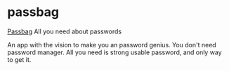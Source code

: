 # passbag

[Passbag](./lib/assets/images/logo.png)
All you need about passwords

An app with the vision to make you an password genius. You don't need password manager. All you need is strong usable password, and only way to get it.
